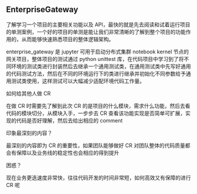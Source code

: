 ## EnterpriseGateway

了解学习一个项目的主要相关功能以及 API，最快的就是先去阅读和试着运行项目的单测案例，一个好的项目的单测是能让我们非常清晰的了解到整个项目的功能作用的，从而能够快速熟悉项目的整体逻辑架构。

enterprise_gateway 是 jupyter 可用于启动分布式集群 notebook kernel 节点的网关项目，整体项目的测试通过 python unittest 库，在代码项目中学习到了将不同环境的测试类进行封装然后去继承一个通用测试类，在通用测试类中先写好通用的代码测试方法，然后在不同的环境运行下的类进行继承并初始化不同参数给予通用测试类使用，这样测试可以大幅减少适配环境代码工作量。



如何给其他人做 CR

在做 CR 时需要先了解到此次 CR 的是项目的什么模块，需求什么功能，然后去看代码的模块切分，从模块入手，一步步去 CR 查看该功能实现是否简单可扩展，实现的代码是否好理解，然后去给出相应的 comment

印象最深刻的内容？

最深刻的内容即为 CR 的重要性，如果团队能够做好 CR 对团队整体的代码质量都会有保障以及业务线的稳定性也会相应的得到提升

困惑？

现在业务更迭速度非常快，往往代码开发的时间非常短，如何高效又有保障的进行 CR 呢

